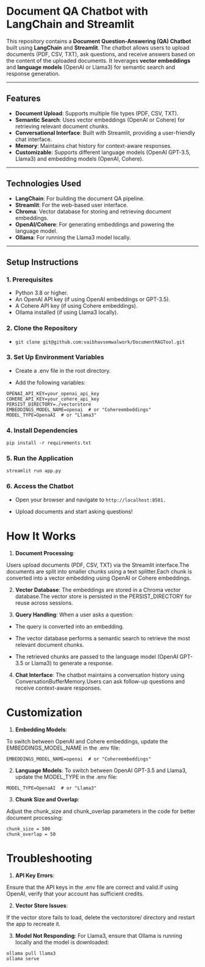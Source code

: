 
# Document QA Chatbot with LangChain and Streamlit

This repository contains a **Document Question-Answering (QA) Chatbot** built using **LangChain** and **Streamlit**. The chatbot allows users to upload documents (PDF, CSV, TXT), ask questions, and receive answers based on the content of the uploaded documents. It leverages **vector embeddings** and **language models** (OpenAI or Llama3) for semantic search and response generation.

---

## **Features**
- **Document Upload**: Supports multiple file types (PDF, CSV, TXT).
- **Semantic Search**: Uses vector embeddings (OpenAI or Cohere) for retrieving relevant document chunks.
- **Conversational Interface**: Built with Streamlit, providing a user-friendly chat interface.
- **Memory**: Maintains chat history for context-aware responses.
- **Customizable**: Supports different language models (OpenAI GPT-3.5, Llama3) and embedding models (OpenAI, Cohere).

---

## **Technologies Used**
- **LangChain**: For building the document QA pipeline.
- **Streamlit**: For the web-based user interface.
- **Chroma**: Vector database for storing and retrieving document embeddings.
- **OpenAI/Cohere**: For generating embeddings and powering the language model.
- **Ollama**: For running the Llama3 model locally.

---

## **Setup Instructions**

### **1. Prerequisites**
- Python 3.8 or higher.
- An OpenAI API key (if using OpenAI embeddings or GPT-3.5).
- A Cohere API key (if using Cohere embeddings).
- Ollama installed (if using Llama3 locally).

### **2. Clone the Repository**

- ```git clone git@github.com:vaibhavsemwalwork/DocumentRAGTool.git```


### 3. Set Up Environment Variables

- Create a .env file in the root directory.

- Add the following variables:
```
OPENAI_API_KEY=your_openai_api_key
COHERE_API_KEY=your_cohere_api_key
PERSIST_DIRECTORY=./vectorstore
EMBEDDINGS_MODEL_NAME=openai  # or "Cohereembeddings"
MODEL_TYPE=OpenaAI  # or "Llama3"
```

### 4. Install Dependencies
```pip install -r requirements.txt```
### 5.  Run the Application
```streamlit run app.py```

### 6. Access the Chatbot
- Open your browser and navigate to ```http://localhost:8501.```

- Upload documents and start asking questions!

# How It Works
1. **Document Processing**:

Users upload documents (PDF, CSV, TXT) via the Streamlit interface.The documents are split into smaller chunks using a text splitter.Each chunk is converted into a vector embedding using OpenAI or Cohere embeddings.

2. **Vector Database**:
The embeddings are stored in a Chroma vector database.The vector store is persisted in the PERSIST_DIRECTORY for reuse across sessions.

3. **Query Handling**:
When a user asks a question:

- The query is converted into an embedding.

- The vector database performs a semantic search to retrieve the most relevant document chunks.

- The retrieved chunks are passed to the language model (OpenAI GPT-3.5 or Llama3) to generate a response.

4. **Chat Interface**:
The chatbot maintains a conversation history using ConversationBufferMemory.Users can ask follow-up questions and receive context-aware responses.

# Customization
1. **Embedding Models**:

To switch between OpenAI and Cohere embeddings, update the EMBEDDINGS_MODEL_NAME in the .env file:

```
EMBEDDINGS_MODEL_NAME=openai  # or "Cohereembeddings"
```

2. **Language Models**:
To switch between OpenAI GPT-3.5 and Llama3, update the MODEL_TYPE in the .env file:

```
MODEL_TYPE=OpenaAI  # or "Llama3"
```

3. **Chunk Size and Overlap**:

Adjust the chunk_size and chunk_overlap parameters in the code for better document processing:

```
chunk_size = 500
chunk_overlap = 50
```

# Troubleshooting

1. **API Key Errors**:

Ensure that the API keys in the .env file are correct and valid.If using OpenAI, verify that your account has sufficient credits.

2. **Vector Store Issues**:

If the vector store fails to load, delete the vectorstore/ directory and restart the app to recreate it.

3. **Model Not Responding**:
For Llama3, ensure that Ollama is running locally and the model is downloaded:

```
ollama pull llama3
ollama serve
```